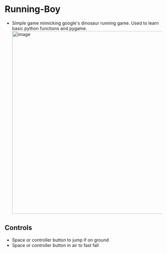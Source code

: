 # Running-Boy

- Simple game mimicking google's dinosaur running game. Used to learn basic python functions and pygame.
  <img width="585" alt="image" src="https://github.com/DennisShin/Running-Boy/assets/83376929/18abf936-f6f2-4084-b97a-17c73c23c7e9">


## Controls
- Space or controller button to jump if on ground
- Space or controller button in air to fast fall


